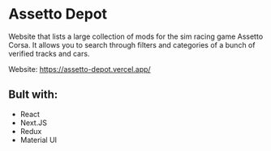 # Assetto Depot
Website that lists a large collection of mods for the sim racing game Assetto Corsa. It allows you to search through filters and categories of a bunch of verified tracks and cars.

Website: https://assetto-depot.vercel.app/

## Bult with:
- React
- Next.JS
- Redux
- Material UI

